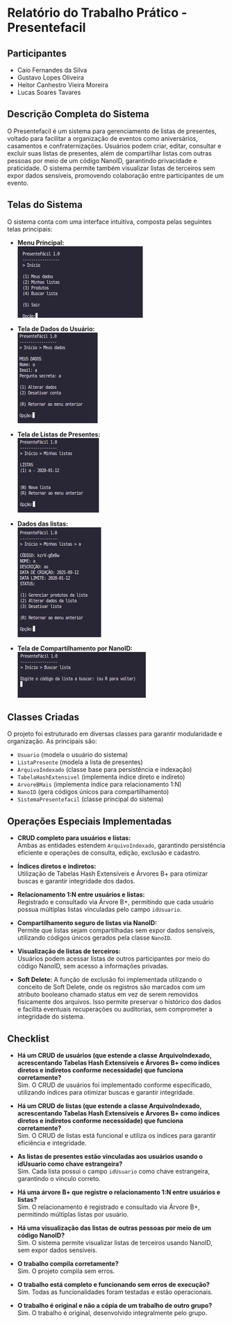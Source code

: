 # Relatório do Trabalho Prático - Presentefacil

## Participantes
- Caio Fernandes da Silva
- Gustavo Lopes Oliveira
- Heitor Canhestro Vieira Moreira
- Lucas Soares Tavares

## Descrição Completa do Sistema

O Presentefacil é um sistema para gerenciamento de listas de presentes, voltado para facilitar a organização de eventos como aniversários, casamentos e confraternizações. Usuários podem criar, editar, consultar e excluir suas listas de presentes, além de compartilhar listas com outras pessoas por meio de um código NanoID, garantindo privacidade e praticidade. O sistema permite também visualizar listas de terceiros sem expor dados sensíveis, promovendo colaboração entre participantes de um evento.

## Telas do Sistema

O sistema conta com uma interface intuitiva, composta pelas seguintes telas principais:

- **Menu Principal:**  
  ![Menu Principal](imagens/menuPrincipal.png)

- **Tela de Dados do Usuário:**  
  ![Tela de Dados do Usuário](imagens/meusDados.png)

- **Tela de Listas de Presentes:**  
  ![Tela de Listas de Presentes](imagens/minhasListas.png)

- **Dados das listas:**  
  ![Dados das listas](imagens/listaExemplo.png)

- **Tela de Compartilhamento por NanoID:**  
  ![Tela de Compartilhamento por NanoID](imagens/buscaLista.png)

## Classes Criadas

O projeto foi estruturado em diversas classes para garantir modularidade e organização. As principais são:

- `Usuario` (modela o usuário do sistema)
- `ListaPresente` (modela a lista de presentes)
- `ArquivoIndexado` (classe base para persistência e indexação)
- `TabelaHashExtensivel` (implementa índice direto e indireto)
- `ArvoreBMais` (implementa índice para relacionamento 1:N)
- `NanoID` (gera códigos únicos para compartilhamento)
- `SistemaPresentefacil` (classe principal do sistema)

## Operações Especiais Implementadas

- **CRUD completo para usuários e listas:**  
  Ambas as entidades estendem `ArquivoIndexado`, garantindo persistência eficiente e operações de consulta, edição, exclusão e cadastro.

- **Índices diretos e indiretos:**  
  Utilização de Tabelas Hash Extensíveis e Árvores B+ para otimizar buscas e garantir integridade dos dados.

- **Relacionamento 1:N entre usuários e listas:**  
  Registrado e consultado via Árvore B+, permitindo que cada usuário possua múltiplas listas vinculadas pelo campo `idUsuario`.

- **Compartilhamento seguro de listas via NanoID:**  
  Permite que listas sejam compartilhadas sem expor dados sensíveis, utilizando códigos únicos gerados pela classe `NanoID`.

- **Visualização de listas de terceiros:**  
  Usuários podem acessar listas de outros participantes por meio do código NanoID, sem acesso a informações privadas.

- **Soft Delete:**
  A função de exclusão foi implementada utilizando o conceito de Soft Delete, onde os registros são marcados com um atributo booleano chamado status em vez de serem removidos fisicamente dos arquivos. Isso permite preservar o histórico dos dados e facilita eventuais recuperações ou auditorias, sem comprometer a integridade do sistema.

## Checklist

- **Há um CRUD de usuários (que estende a classe ArquivoIndexado, acrescentando Tabelas Hash Extensíveis e Árvores B+ como índices diretos e indiretos conforme necessidade) que funciona corretamente?**  
  Sim. O CRUD de usuários foi implementado conforme especificado, utilizando índices para otimizar buscas e garantir integridade.

- **Há um CRUD de listas (que estende a classe ArquivoIndexado, acrescentando Tabelas Hash Extensíveis e Árvores B+ como índices diretos e indiretos conforme necessidade) que funciona corretamente?**  
  Sim. O CRUD de listas está funcional e utiliza os índices para garantir eficiência e integridade.

- **As listas de presentes estão vinculadas aos usuários usando o idUsuario como chave estrangeira?**  
  Sim. Cada lista possui o campo `idUsuario` como chave estrangeira, garantindo o vínculo correto.

- **Há uma árvore B+ que registre o relacionamento 1:N entre usuários e listas?**  
  Sim. O relacionamento é registrado e consultado via Árvore B+, permitindo múltiplas listas por usuário.

- **Há uma visualização das listas de outras pessoas por meio de um código NanoID?**  
  Sim. O sistema permite visualizar listas de terceiros usando NanoID, sem expor dados sensíveis.

- **O trabalho compila corretamente?**  
  Sim. O projeto compila sem erros.

- **O trabalho está completo e funcionando sem erros de execução?**  
  Sim. Todas as funcionalidades foram testadas e estão operacionais.

- **O trabalho é original e não a cópia de um trabalho de outro grupo?**  
  Sim. O trabalho é original, desenvolvido integralmente pelo grupo.
